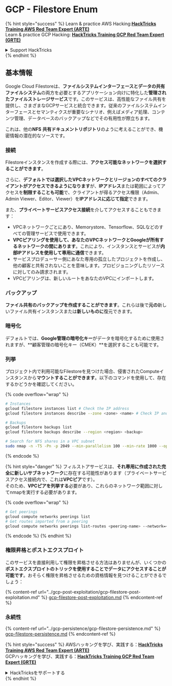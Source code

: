 # GCP - Filestore Enum

{% hint style="success" %}
Learn & practice AWS Hacking:<img src="../../../.gitbook/assets/image (1).png" alt="" data-size="line">[**HackTricks Training AWS Red Team Expert (ARTE)**](https://training.hacktricks.xyz/courses/arte)<img src="../../../.gitbook/assets/image (1).png" alt="" data-size="line">\
Learn & practice GCP Hacking: <img src="../../../.gitbook/assets/image (2).png" alt="" data-size="line">[**HackTricks Training GCP Red Team Expert (GRTE)**<img src="../../../.gitbook/assets/image (2).png" alt="" data-size="line">](https://training.hacktricks.xyz/courses/grte)

<details>

<summary>Support HackTricks</summary>

* Check the [**subscription plans**](https://github.com/sponsors/carlospolop)!
* **Join the** 💬 [**Discord group**](https://discord.gg/hRep4RUj7f) or the [**telegram group**](https://t.me/peass) or **follow** us on **Twitter** 🐦 [**@hacktricks\_live**](https://twitter.com/hacktricks\_live)**.**
* **Share hacking tricks by submitting PRs to the** [**HackTricks**](https://github.com/carlospolop/hacktricks) and [**HackTricks Cloud**](https://github.com/carlospolop/hacktricks-cloud) github repos.

</details>
{% endhint %}

## 基本情報

Google Cloud Filestoreは、**ファイルシステムインターフェースとデータの共有ファイルシステム**の両方を必要とするアプリケーション向けに特化した**管理されたファイルストレージサービス**です。このサービスは、高性能なファイル共有を提供し、さまざまなGCPサービスと統合できます。従来のファイルシステムインターフェースとセマンティクスが重要なシナリオ、例えばメディア処理、コンテンツ管理、データベースのバックアップなどでその有用性が際立ちます。

これは、他の**NFS** **共有ドキュメントリポジトリ**のように考えることができ、機密情報の潜在的なソースです。

### 接続

Filestoreインスタンスを作成する際には、**アクセス可能なネットワークを選択することができます**。

さらに、**デフォルトでは選択したVPCネットワークとリージョンのすべてのクライアントがアクセスできるようになります**が、**IPアドレス**または範囲によってアクセスを**制限することも可能**で、クライアントが得るアクセス権限（Admin、Admin Viewer、Editor、Viewer）を**IPアドレスに応じて指定**できます。

また、**プライベートサービスアクセス接続**を介してアクセスすることもできます：

* VPCネットワークごとにあり、Memorystore、Tensorflow、SQLなどのすべての管理サービスで使用できます。
* **VPCピアリングを使用して、あなたのVPCネットワークとGoogleが所有するネットワークの間にあります**。これにより、インスタンスとサービスが**内部IPアドレスを使用して専用に通信**できます。
* サービスプロデューサー側にあなた専用の孤立したプロジェクトを作成し、他の顧客と共有されないことを意味します。プロビジョニングしたリソースに対してのみ請求されます。
* VPCピアリングは、新しいルートをあなたのVPCにインポートします。

### バックアップ

**ファイル共有のバックアップを作成することができます**。これらは後で**元の**新しいファイル共有インスタンスまたは**新しいものに**復元できます。

### 暗号化

デフォルトでは、**Google管理の暗号化キー**がデータを暗号化するために使用されますが、**顧客管理の暗号化キー（CMEK）**を選択することも可能です。

### 列挙

プロジェクト内で利用可能なFilestoreを見つけた場合、侵害されたComputeインスタンスから**マウントすることができます**。以下のコマンドを使用して、存在するかどうかを確認してください。

{% code overflow="wrap" %}
```bash
# Instances
gcloud filestore instances list # Check the IP address
gcloud filestore instances describe --zone <zone> <name> # Check IP and access restrictions

# Backups
gcloud filestore backups list
gcloud filestore backups describe --region <region> <backup>

# Search for NFS shares in a VPC subnet
sudo nmap -n -T5 -Pn -p 2049 --min-parallelism 100 --min-rate 1000 --open 10.99.160.2/20
```
{% endcode %}

{% hint style="danger" %}
フィルストアサービスは、**それ専用に作成された完全に新しいサブネットワーク**に存在する可能性があります（プライベートサービスアクセス接続内で、これは**VPCピア**です）。\
そのため、**VPCピアを列挙する**必要があり、これらのネットワーク範囲に対してnmapを実行する必要があります。

{% code overflow="wrap" %}
```bash
# Get peerings
gcloud compute networks peerings list
# Get routes imported from a peering
gcloud compute networks peerings list-routes <peering-name> --network=<network-name> --region=<region> --direction=INCOMING
```
{% endcode %}
{% endhint %}

### 権限昇格とポストエクスプロイト

このサービスを直接利用して権限を昇格させる方法はありませんが、いくつかの**ポストエクスプロイトのトリックを使用することでデータにアクセスすることが可能です**。おそらく権限を昇格させるための資格情報を見つけることができるでしょう：

{% content-ref url="../gcp-post-exploitation/gcp-filestore-post-exploitation.md" %}
[gcp-filestore-post-exploitation.md](../gcp-post-exploitation/gcp-filestore-post-exploitation.md)
{% endcontent-ref %}

### 永続性

{% content-ref url="../gcp-persistence/gcp-filestore-persistence.md" %}
[gcp-filestore-persistence.md](../gcp-persistence/gcp-filestore-persistence.md)
{% endcontent-ref %}

{% hint style="success" %}
AWSハッキングを学び、実践する：<img src="../../../.gitbook/assets/image (1).png" alt="" data-size="line">[**HackTricks Training AWS Red Team Expert (ARTE)**](https://training.hacktricks.xyz/courses/arte)<img src="../../../.gitbook/assets/image (1).png" alt="" data-size="line">\
GCPハッキングを学び、実践する：<img src="../../../.gitbook/assets/image (2).png" alt="" data-size="line">[**HackTricks Training GCP Red Team Expert (GRTE)**<img src="../../../.gitbook/assets/image (2).png" alt="" data-size="line">](https://training.hacktricks.xyz/courses/grte)

<details>

<summary>HackTricksをサポートする</summary>

* [**サブスクリプションプラン**](https://github.com/sponsors/carlospolop)を確認してください！
* **💬 [**Discordグループ**](https://discord.gg/hRep4RUj7f)または[**Telegramグループ**](https://t.me/peass)に参加するか、**Twitter** 🐦 [**@hacktricks\_live**](https://twitter.com/hacktricks\_live)**をフォローしてください。**
* **ハッキングトリックを共有するには、[**HackTricks**](https://github.com/carlospolop/hacktricks)および[**HackTricks Cloud**](https://github.com/carlospolop/hacktricks-cloud)のGitHubリポジトリにPRを提出してください。**

</details>
{% endhint %}
